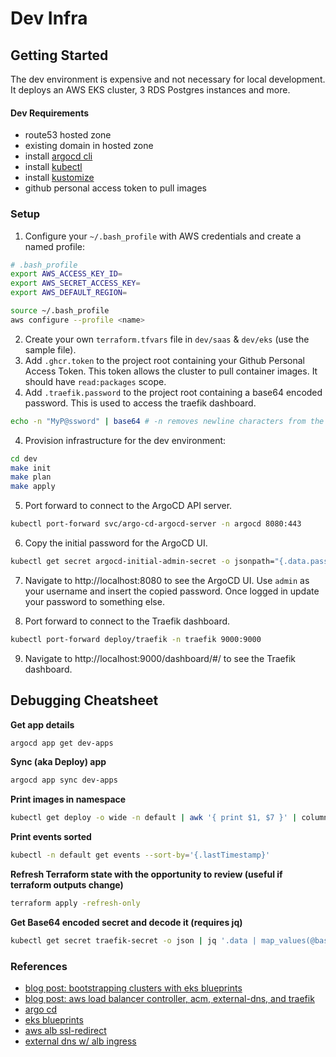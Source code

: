 # Dev Infra

## Getting Started

The dev environment is expensive and not necessary for local development.
It deploys an AWS EKS cluster, 3 RDS Postgres instances and more.

#### Dev Requirements
- route53 hosted zone 
- existing domain in hosted zone
- install [argocd cli](https://argo-cd.readthedocs.io/en/stable/getting_started/#2-download-argo-cd-cli)
- install [kubectl](https://kubernetes.io/docs/tasks/tools/)
- install [kustomize](https://kubectl.docs.kubernetes.io/installation/kustomize/) 
- github personal access token to pull images

### Setup
1. Configure your `~/.bash_profile` with AWS credentials and create a named profile:

```bash
# .bash_profile 
export AWS_ACCESS_KEY_ID=
export AWS_SECRET_ACCESS_KEY=
export AWS_DEFAULT_REGION=
```

```bash
source ~/.bash_profile
aws configure --profile <name>
```

2. Create your own `terraform.tfvars` file in `dev/saas` & `dev/eks` (use the sample file).
3. Add `.ghcr.token` to the project root containing your Github Personal Access Token. This token allows the cluster to 
pull container images. It should have `read:packages` scope.
4. Add `.traefik.password` to the project root containing a base64 encoded password. This is used to access the traefik dashboard.
```bash
echo -n "MyP@ssword" | base64 # -n removes newline characters from the result
```

4. Provision infrastructure for the dev environment:

```bash
cd dev
make init
make plan
make apply
```
5. Port forward to connect to the ArgoCD API server.
```bash
kubectl port-forward svc/argo-cd-argocd-server -n argocd 8080:443
```

6. Copy the initial password for the ArgoCD UI.
```bash
kubectl get secret argocd-initial-admin-secret -o jsonpath="{.data.password}" | base64 -d; echo
```

7. Navigate to http://localhost:8080 to see the ArgoCD UI. Use `admin` as your username and insert the copied password. Once logged in 
update your password to something else. 

8. Port forward to connect to the Traefik dashboard.
```bash
kubectl port-forward deploy/traefik -n traefik 9000:9000
```
9. Navigate to http://localhost:9000/dashboard/#/ to see the Traefik dashboard.

## Debugging Cheatsheet

__Get app details__

```bash
argocd app get dev-apps
```

__Sync (aka Deploy) app__
```bash
argocd app sync dev-apps
```

__Print images in namespace__
```bash
kubectl get deploy -o wide -n default | awk '{ print $1, $7 }' | column -t
```

__Print events sorted__

```bash
kubectl -n default get events --sort-by='{.lastTimestamp}'
```

__Refresh Terraform state with the opportunity to review (useful if terraform outputs change)__
```bash
terraform apply -refresh-only
```

__Get Base64 encoded secret and decode it (requires jq)__
```bash
kubectl get secret traefik-secret -o json | jq '.data | map_values(@base64d)'
```

### References

- [blog post: bootstrapping clusters with eks blueprints](https://aws.amazon.com/blogs/containers/bootstrapping-clusters-with-eks-blueprints/)
- [blog post: aws load balancer controller, acm, external-dns, and traefik](https://revolgy.com/blog/advanced-api-routing-in-eks-with-traefik-aws-loadbalancer-controller-and-external-dns/) 
- [argo cd](https://argoproj.github.io/argo-cd/getting_started/)
- [eks blueprints](https://github.com/aws-ia/terraform-aws-eks-blueprints)
- [aws alb ssl-redirect](https://kubernetes-sigs.github.io/aws-load-balancer-controller/v2.4/guide/tasks/ssl_redirect/)
- [external dns w/ alb ingress](https://github.com/kubernetes-sigs/external-dns/blob/master/docs/tutorials/alb-ingress.md)